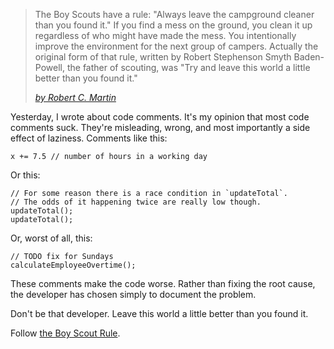> The Boy Scouts have a rule: "Always leave the campground cleaner than you found it." If you find a mess on the ground, you clean it up regardless of who might have made the mess. You intentionally improve the environment for the next group of campers. Actually the original form of that rule, written by Robert Stephenson Smyth Baden-Powell, the father of scouting, was "Try and leave this world a little better than you found it."
>
> <cite>[by Robert C. Martin][The Boy Scout Rule]</cite>

Yesterday, I wrote about code comments. It's my opinion that most code comments suck. They're misleading, wrong, and most importantly a side effect of laziness. Comments like this:

    x += 7.5 // number of hours in a working day

Or this:

    // For some reason there is a race condition in `updateTotal`.
    // The odds of it happening twice are really low though.
    updateTotal();
    updateTotal();

Or, worst of all, this:

    // TODO fix for Sundays
    calculateEmployeeOvertime();

These comments make the code worse. Rather than fixing the root cause, the developer has chosen simply to document the problem.

Don't be that developer. Leave this world a little better than you found it.

Follow [the Boy Scout Rule][The Boy Scout Rule].

[The Boy Scout Rule]: http://programmer.97things.oreilly.com/wiki/index.php/The_Boy_Scout_Rule
